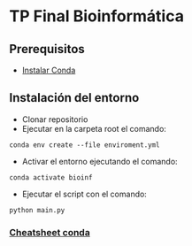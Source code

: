 # TP Final Bioinformática

## Prerequisitos
- [Instalar Conda](https://docs.conda.io/en/latest/)

## Instalación del entorno
- Clonar repositorio
- Ejecutar en la carpeta root el comando: 
```
conda env create --file enviroment.yml
```
- Activar el entorno ejecutando el comando: 
```
conda activate bioinf
```
- Ejecutar el script con el comando: 
```
python main.py
```

### [Cheatsheet conda](https://docs.conda.io/projects/conda/en/latest/_downloads/843d9e0198f2a193a3484886fa28163c/conda-cheatsheet.pdf)
